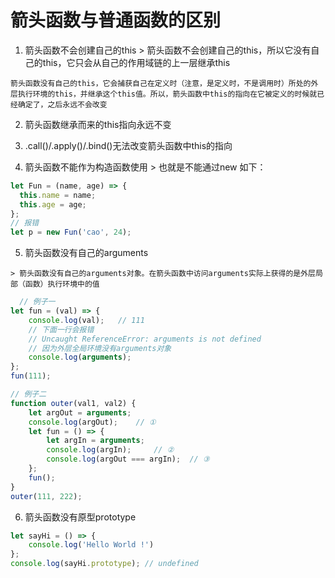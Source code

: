 # 箭头函数与普通函数的区别

  1. 箭头函数不会创建自己的this
    > 箭头函数不会创建自己的this，所以它没有自己的this，它只会从自己的作用域链的上一层继承this

    箭头函数没有自己的this，它会捕获自己在定义时（注意，是定义时，不是调用时）所处的外层执行环境的this，并继承这个this值。所以，箭头函数中this的指向在它被定义的时候就已经确定了，之后永远不会改变

  2. 箭头函数继承而来的this指向永远不变

  3. .call()/.apply()/.bind()无法改变箭头函数中this的指向

  4. 箭头函数不能作为构造函数使用
    > 也就是不能通过new 如下：
  ```js
  let Fun = (name, age) => {
    this.name = name;
    this.age = age;
  };
  // 报错
  let p = new Fun('cao', 24);
  ```

  5. 箭头函数没有自己的arguments

    > 箭头函数没有自己的arguments对象。在箭头函数中访问arguments实际上获得的是外层局部（函数）执行环境中的值

```js
  // 例子一
let fun = (val) => {
    console.log(val);   // 111
    // 下面一行会报错
    // Uncaught ReferenceError: arguments is not defined
    // 因为外层全局环境没有arguments对象
    console.log(arguments); 
};
fun(111);

// 例子二
function outer(val1, val2) {
    let argOut = arguments;
    console.log(argOut);    // ①
    let fun = () => {
        let argIn = arguments;
        console.log(argIn);     // ②
        console.log(argOut === argIn);  // ③
    };
    fun();
}
outer(111, 222);
```

  6. 箭头函数没有原型prototype
```js
let sayHi = () => {
    console.log('Hello World !')
};
console.log(sayHi.prototype); // undefined
```